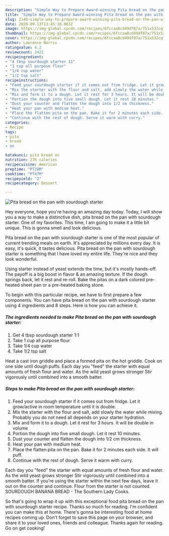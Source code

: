 ```yaml
---
description: "Simple Way to Prepare Award-winning Pita bread on the pan with sourdough starter"
title: "Simple Way to Prepare Award-winning Pita bread on the pan with sourdough starter"
slug: 2148-simple-way-to-prepare-award-winning-pita-bread-on-the-pan-with-sourdough-starter
date: 2020-09-13T13:45:18.063Z
image: https://img-global.cpcdn.com/recipes/6fccaa8cd49df87a/751x532cq70/pita-bread-on-the-pan-with-sourdough-starter-recipe-main-photo.jpg
thumbnail: https://img-global.cpcdn.com/recipes/6fccaa8cd49df87a/751x532cq70/pita-bread-on-the-pan-with-sourdough-starter-recipe-main-photo.jpg
cover: https://img-global.cpcdn.com/recipes/6fccaa8cd49df87a/751x532cq70/pita-bread-on-the-pan-with-sourdough-starter-recipe-main-photo.jpg
author: Lawrence Norris
ratingvalue: 4.2
reviewcount: 2421
recipeingredient:
- "4 tbsp sourdough starter 11"
- "1 cup all purpose flour"
- "1/4 cup water"
- "1/2 tsp salt"
recipeinstructions:
- "Feed your sourdough starter if it comes out from fridge. Let it grow/active in room temperature until it is double."
- "Mix the starter with the flour and salt, add slowly the water while mixing. Probably you do not need all depends on your starter hydration."
- "Mix and form it to a dough. Let it rest for 3 hours. It will be double in volume"
- "Portion the dough into five small dough. Let it rest 10 minutes."
- "Dust your counter and flatten the dough into 1/2 cm thickness."
- "Heat your pan with medium heat."
- "Place the flatten pita on the pan. Bake it for 2 minutes each side. It will puff."
- "Continue with the rest of dough. Serve it warm with curry."
categories:
- Recipe
tags:
- pita
- bread
- on

katakunci: pita bread on 
nutrition: 276 calories
recipecuisine: American
preptime: "PT28M"
cooktime: "PT47M"
recipeyield: "2"
recipecategory: Dessert

---
```



![Pita bread on the pan with sourdough starter](https://img-global.cpcdn.com/recipes/6fccaa8cd49df87a/751x532cq70/pita-bread-on-the-pan-with-sourdough-starter-recipe-main-photo.jpg)

Hey everyone, hope you're having an amazing day today. Today, I will show you a way to make a distinctive dish, pita bread on the pan with sourdough starter. One of my favorites. This time, I am going to make it a little bit unique. This is gonna smell and look delicious.

Pita bread on the pan with sourdough starter is one of the most popular of current trending meals on earth. It's appreciated by millions every day. It is easy, it's quick, it tastes delicious. Pita bread on the pan with sourdough starter is something that I have loved my entire life. They're nice and they look wonderful.

Using starter instead of yeast extends the time, but it&#39;s mostly hands-off. The payoff is a big boost in flavor &amp; an amazing texture. If the dough springs back, let it rest and re-roll. Bake the pitas on a dark colored pre-heated sheet pan or a pre-heated baking stone.


To begin with this particular recipe, we have to first prepare a few components. You can have pita bread on the pan with sourdough starter using 4 ingredients and 8 steps. Here is how you can achieve it.

<!--inarticleads1-->

##### The ingredients needed to make Pita bread on the pan with sourdough starter:

1. Get 4 tbsp sourdough starter 1:1
1. Take 1 cup all purpose flour
1. Take 1/4 cup water
1. Take 1/2 tsp salt


Heat a cast iron griddle and place a formed pita on the hot griddle. Cook on one side until dough puffs. Each day you &#34;feed&#34; the starter with equal amounts of fresh flour and water. As the wild yeast grows stronger Stir vigorously until combined into a smooth batter. 

<!--inarticleads2-->

##### Steps to make Pita bread on the pan with sourdough starter:

1. Feed your sourdough starter if it comes out from fridge. Let it grow/active in room temperature until it is double.
1. Mix the starter with the flour and salt, add slowly the water while mixing. Probably you do not need all depends on your starter hydration.
1. Mix and form it to a dough. Let it rest for 3 hours. It will be double in volume
1. Portion the dough into five small dough. Let it rest 10 minutes.
1. Dust your counter and flatten the dough into 1/2 cm thickness.
1. Heat your pan with medium heat.
1. Place the flatten pita on the pan. Bake it for 2 minutes each side. It will puff.
1. Continue with the rest of dough. Serve it warm with curry.


Each day you &#34;feed&#34; the starter with equal amounts of fresh flour and water. As the wild yeast grows stronger Stir vigorously until combined into a smooth batter. If you&#39;re using the starter within the next few days, leave it out on the counter and continue. Flour from the starter is not counted. SOURDOUGH BANANA BREAD - The Southern Lady Cooks. 

So that's going to wrap it up with this exceptional food pita bread on the pan with sourdough starter recipe. Thanks so much for reading. I'm confident you can make this at home. There's gonna be interesting food at home recipes coming up. Don't forget to save this page on your browser, and share it to your loved ones, friends and colleague. Thanks again for reading. Go on get cooking!
